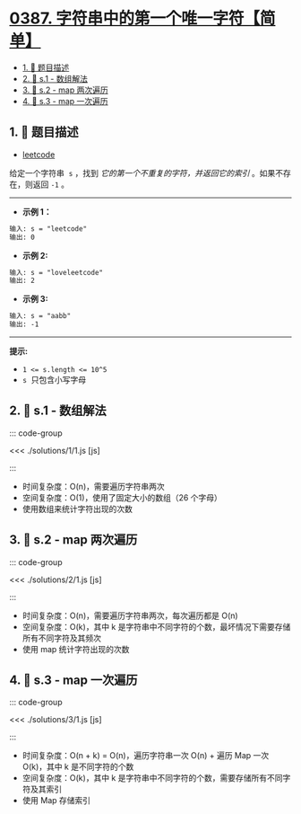# [0387. 字符串中的第一个唯一字符【简单】](https://github.com/tnotesjs/TNotes.leetcode/tree/main/notes/0387.%20%E5%AD%97%E7%AC%A6%E4%B8%B2%E4%B8%AD%E7%9A%84%E7%AC%AC%E4%B8%80%E4%B8%AA%E5%94%AF%E4%B8%80%E5%AD%97%E7%AC%A6%E3%80%90%E7%AE%80%E5%8D%95%E3%80%91)

<!-- region:toc -->

- [1. 📝 题目描述](#1--题目描述)
- [2. 🎯 s.1 - 数组解法](#2--s1---数组解法)
- [3. 🎯 s.2 - map 两次遍历](#3--s2---map-两次遍历)
- [4. 🎯 s.3 - map 一次遍历](#4--s3---map-一次遍历)

<!-- endregion:toc -->

## 1. 📝 题目描述

- [leetcode](https://leetcode.cn/problems/first-unique-character-in-a-string/)

给定一个字符串  `s` ，找到 _它的第一个不重复的字符，并返回它的索引_ 。如果不存在，则返回 `-1` 。

---

- **示例 1：**

```txt
输入: s = "leetcode"
输出: 0
```

- **示例 2:**

```txt
输入: s = "loveleetcode"
输出: 2
```

- **示例 3:**

```txt
输入: s = "aabb"
输出: -1
```

---

**提示:**

- `1 <= s.length <= 10^5`
- `s`  只包含小写字母

## 2. 🎯 s.1 - 数组解法

::: code-group

<<< ./solutions/1/1.js [js]

:::

- 时间复杂度：O(n)，需要遍历字符串两次
- 空间复杂度：O(1)，使用了固定大小的数组（26 个字母）
- 使用数组来统计字符出现的次数

## 3. 🎯 s.2 - map 两次遍历

::: code-group

<<< ./solutions/2/1.js [js]

:::

- 时间复杂度：O(n)，需要遍历字符串两次，每次遍历都是 O(n)
- 空间复杂度：O(k)，其中 k 是字符串中不同字符的个数，最坏情况下需要存储所有不同字符及其频次
- 使用 map 统计字符出现的次数

## 4. 🎯 s.3 - map 一次遍历

::: code-group

<<< ./solutions/3/1.js [js]

:::

- 时间复杂度：O(n + k) = O(n)，遍历字符串一次 O(n) + 遍历 Map 一次 O(k)，其中 k 是不同字符的个数
- 空间复杂度：O(k)，其中 k 是字符串中不同字符的个数，需要存储所有不同字符及其索引
- 使用 Map 存储索引
